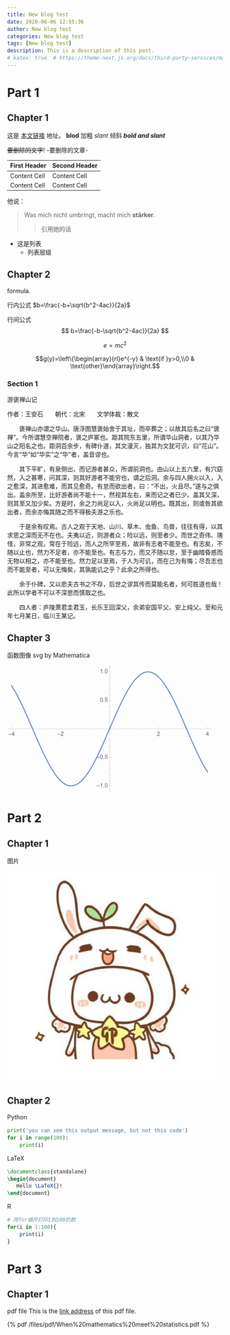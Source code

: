```yaml
---
title: New blog test
date: 2020-06-06 12:55:36
author: New blog test
categories: New blog test
tags: [New blog test]
description: This is a description of this post.
# katex: true  # https://theme-next.js.org/docs/third-party-services/math-equations
---
```


# Part 1
## Chapter 1

这是 [本文链接](https://loreliu.github.io/2020/06/06/new-blog-test/) 地址。
**blod** 加粗
*slant* 倾斜
***bold and slant***

~~要删除的文字~~!
-要删除的文章-

| First Header | Second Header |
| ------------ | ------------- |
| Content Cell | Content Cell  |
| Content Cell | Content Cell  |

他说：
> Was mich nicht umbringt, macht mich **stärker**.
> > 引用她的话
+ 这是列表
    + 列表层级
    


## Chapter 2
formula.

行内公式
$b=\frac{-b+\sqrt{b^2-4ac}}{2a}$

行间公式
$$
b=\frac{-b-\sqrt{b^2-4ac}}{2a}
$$

$$
e=mc^2
$$

$$g(y)=\left\{\begin{array}{rl}e^{-y} & \text{if }y>0,\\0 & \text{other}\end{array}\right.$$

### Section 1
游褒禅山记

作者：王安石&emsp;&emsp;朝代：北宋&emsp;&emsp;文学体裁：散文

&emsp;&emsp;褒禅山亦谓之华山。唐浮图慧褒始舍于其址，而卒葬之；以故其后名之曰“褒禅”。今所谓慧空禅院者，褒之庐冢也。距其院东五里，所谓华山洞者，以其乃华山之阳名之也。距洞百余步，有碑仆道，其文漫灭，独其为文犹可识，曰“花山”。今言“华”如“华实”之“华”者，盖音谬也。

&emsp;&emsp;其下平旷，有泉侧出，而记游者甚众，所谓前洞也。由山以上五六里，有穴窈然，入之甚寒，问其深，则其好游者不能穷也，谓之后洞。余与四人拥火以入，入之愈深，其进愈难，而其见愈奇。有怠而欲出者，曰：“不出，火且尽。”遂与之俱出。盖余所至，比好游者尚不能十一，然视其左右，来而记之者已少。盖其又深，则其至又加少矣。方是时，余之力尚足以入，火尚足以明也。既其出，则或咎其欲出者，而余亦悔其随之而不得极夫游之乐也。

&emsp;&emsp;于是余有叹焉。古人之观于天地、山川、草木、虫鱼、鸟兽，往往有得，以其求思之深而无不在也。夫夷以近，则游者众；险以远，则至者少。而世之奇伟、瑰怪，非常之观，常在于险远，而人之所罕至焉，故非有志者不能至也。有志矣，不随以止也，然力不足者，亦不能至也。有志与力，而又不随以怠，至于幽暗昏惑而无物以相之，亦不能至也。然力足以至焉，于人为可讥，而在己为有悔；尽吾志也而不能至者，可以无悔矣，其孰能讥之乎？此余之所得也。

&emsp;&emsp;余于仆碑，又以悲夫古书之不存，后世之谬其传而莫能名者，何可胜道也哉！此所以学者不可以不深思而慎取之也。

&emsp;&emsp;四人者：庐陵萧君圭君玉，长乐王回深父，余弟安国平父、安上纯父。至和元年七月某日，临川王某记。


## Chapter 3
函数图像 svg by Mathematica

<svg xmlns="http://www.w3.org/2000/svg" xmlns:xlink="http://www.w3.org/1999/xlink" width="480" height="223pt" viewBox="0 0 360 223">
    <defs>
        <symbol overflow="visible" id="a">
            <path d="M5.29-2.191H.55v-.82h4.74zm0 0"/>
        </symbol>
        <symbol overflow="visible" id="b">
            <path d="M3.234 0v-1.715H.125v-.805l3.27-4.636h.714v4.636h.97v.805h-.97V0zm0-2.52v-3.226L.992-2.52zm0 0"/>
        </symbol>
        <symbol overflow="visible" id="c">
            <path d="M5.035-.844V0H.305a1.54 1.54 0 01.101-.61c.121-.324.313-.64.578-.953.266-.312.649-.671 1.149-1.085.777-.637 1.304-1.141 1.578-1.516.273-.371.41-.723.41-1.055 0-.347-.125-.644-.375-.883-.246-.238-.574-.359-.973-.359-.421 0-.761.129-1.015.383-.254.254-.383.605-.387 1.055L.47-5.117c.062-.672.293-1.188.699-1.54.402-.355.945-.53 1.625-.53.687 0 1.23.19 1.629.57.402.383.601.855.601 1.418 0 .285-.058.566-.175.844-.118.277-.313.566-.582.875-.274.304-.723.726-1.356 1.257-.527.442-.867.743-1.015.903a2.868 2.868 0 00-.372.476zm0 0"/>
        </symbol>
        <symbol overflow="visible" id="d">
            <path d="M3.727 0h-.88v-5.602c-.21.204-.488.407-.831.606a5.902 5.902 0 01-.926.457v-.852c.492-.23.922-.511 1.289-.84.367-.328.629-.648.781-.957h.567zm0 0"/>
        </symbol>
        <symbol overflow="visible" id="e">
            <path d="M.906 0v-1H1.91v1zm0 0"/>
        </symbol>
        <symbol overflow="visible" id="f">
            <path d="M.414-3.531c0-.844.09-1.528.262-2.043.176-.516.433-.914.777-1.192.344-.28.774-.421 1.297-.421.383 0 .719.078 1.008.23.289.156.531.379.719.672.187.289.335.644.445 1.062.11.418.16.985.16 1.692 0 .84-.086 1.52-.258 2.035-.172.516-.43.914-.773 1.195-.344.281-.778.422-1.301.422-.691 0-1.234-.246-1.625-.742-.473-.594-.71-1.567-.71-2.91zm.906 0c0 1.176.137 1.957.41 2.347.278.387.614.582 1.02.582.402 0 .742-.195 1.016-.586.277-.39.414-1.171.414-2.343 0-1.18-.137-1.961-.414-2.348-.274-.387-.618-.582-1.028-.582-.402 0-.726.172-.965.516-.304.433-.453 1.238-.453 2.414zm0 0"/>
        </symbol>
        <symbol overflow="visible" id="g">
            <path d="M.414-1.875l.922-.078c.07.45.23.785.476 1.012.25.226.551.34.903.34.422 0 .781-.16 1.074-.477.293-.32.438-.742.438-1.27 0-.504-.141-.898-.422-1.187-.282-.29-.649-.434-1.106-.434a1.526 1.526 0 00-1.3.692L.57-3.383l.696-3.68h3.558v.844H1.97l-.387 1.922c.43-.3.879-.45 1.352-.45a2.14 2.14 0 011.582.65c.43.433.644.992.644 1.671 0 .649-.187 1.207-.566 1.68-.457.578-1.086.867-1.88.867-.651 0-1.183-.18-1.593-.547-.41-.363-.648-.847-.707-1.449zm0 0"/>
        </symbol>
    </defs>
    <path d="M7.66 35.668l5.371 8.715 5.367 9.754L23.77 64.78l5.37 11.371 5.372 11.914 5.367 12.274L50.62 125.2l5.371 12.198 5.367 11.786 5.371 11.195 5.372 10.426 5.367 9.492 5.37 8.414 5.372 7.203 5.371 5.883 5.367 4.465 5.371 2.98 5.371 1.453 5.368-.105 5.37-1.656 5.372-3.18 5.37-4.66 5.368-6.063 5.371-7.37 5.371-8.567 5.367-9.625 5.372-10.535 5.37-11.286 5.372-11.851 10.738-24.668 5.371-12.434 5.367-12.234 5.371-11.856 5.371-11.28 5.372-10.536 5.367-9.629 5.37-8.566 5.372-7.371 5.367-6.063 5.371-4.656 5.371-3.184 5.371-1.652 5.368-.105 5.37 1.449 5.372 2.984 5.367 4.465 5.371 5.879 5.371 7.203 5.371 8.418 5.367 9.492 5.372 10.426 5.37 11.191 10.739 23.985 5.371 12.418 5.371 12.441 5.367 12.277 5.371 11.914 5.371 11.368 5.372 10.644 5.367 9.758 5.37 8.715" fill="none" stroke-width="1.6" stroke-linecap="square" stroke="#5e81b5" stroke-miterlimit="3.25"/>
    <path d="M7.66 111.129v-4" fill="none" stroke-width=".2" stroke="#666" stroke-miterlimit="3.25"/>
    <use xlink:href="#a" x="1.66" y="123.128" fill="#666"/>
    <use xlink:href="#b" x="7.66" y="123.128" fill="#666"/>
    <path d="M29.14 111.129v-2.402M50.621 111.129v-2.402M72.102 111.129v-2.402M93.578 111.129v-4" fill="none" stroke-width=".2" stroke="#666" stroke-miterlimit="3.25"/>
    <use xlink:href="#a" x="87.58" y="123.128" fill="#666"/>
    <use xlink:href="#c" x="93.58" y="123.128" fill="#666"/>
    <path d="M115.059 111.129v-2.402M136.54 111.129v-2.402M158.02 111.129v-2.402M179.5 111.129v-4M200.98 111.129v-2.402M222.46 111.129v-2.402M243.941 111.129v-2.402M265.422 111.129v-4" fill="none" stroke-width=".2" stroke="#666" stroke-miterlimit="3.25"/>
    <use xlink:href="#c" x="262.42" y="123.128" fill="#666"/>
    <path d="M286.898 111.129v-2.402M308.379 111.129v-2.402M329.86 111.129v-2.402M351.34 111.129v-4" fill="none" stroke-width=".2" stroke="#666" stroke-miterlimit="3.25"/>
    <use xlink:href="#b" x="348.34" y="123.128" fill="#666"/>
    <path d="M.5 111.129h358M179.5 220.813h2.398M179.5 210.84h4" fill="none" stroke-width=".2" stroke="#666" stroke-miterlimit="3.25"/>
    <use xlink:href="#a" x="156.5" y="213.34" fill="#666"/>
    <g fill="#666">
        <use xlink:href="#d" x="162.5" y="213.34"/>
        <use xlink:href="#e" x="168.062" y="213.34"/>
        <use xlink:href="#f" x="170.84" y="213.34"/>
    </g>
    <path d="M179.5 200.867h2.398M179.5 190.898h2.398M179.5 180.926h2.398M179.5 170.957h2.398M179.5 160.984h4" fill="none" stroke-width=".2" stroke="#666" stroke-miterlimit="3.25"/>
    <use xlink:href="#a" x="156.5" y="163.484" fill="#666"/>
    <g fill="#666">
        <use xlink:href="#f" x="162.5" y="163.484"/>
        <use xlink:href="#e" x="168.062" y="163.484"/>
        <use xlink:href="#g" x="170.84" y="163.484"/>
    </g>
    <path d="M179.5 151.012h2.398M179.5 141.043h2.398M179.5 131.07h2.398M179.5 121.098h2.398M179.5 111.129h4M179.5 101.156h2.398M179.5 91.188h2.398M179.5 81.215h2.398M179.5 71.242h2.398M179.5 61.273h4" fill="none" stroke-width=".2" stroke="#666" stroke-miterlimit="3.25"/>
    <g fill="#666">
        <use xlink:href="#f" x="162.5" y="63.772"/>
        <use xlink:href="#e" x="168.062" y="63.772"/>
        <use xlink:href="#g" x="170.84" y="63.772"/>
    </g>
    <path d="M179.5 51.3h2.398M179.5 41.328h2.398M179.5 31.36h2.398M179.5 21.387h2.398M179.5 11.418h4" fill="none" stroke-width=".2" stroke="#666" stroke-miterlimit="3.25"/>
    <g fill="#666">
        <use xlink:href="#d" x="162.5" y="13.916"/>
        <use xlink:href="#e" x="168.062" y="13.916"/>
        <use xlink:href="#f" x="170.84" y="13.916"/>
    </g>
    <path d="M179.5 1.445h2.398M179.5 221.758V.5" fill="none" stroke-width=".2" stroke="#666" stroke-miterlimit="3.25"/>
</svg>


# Part 2
## Chapter 1
图片
![](/files/picture/兔子.jpg)
## Chapter 2

Python
```python
print('you can see this output message, but not this code')
for i in range(100):
    print(i)
```

LaTeX
```tex
\documentclass{standalone}
\begin{document}
   Hello \LaTeX{}!
\end{document}
```

R
```r
# 用for循环打印1到100的数
for(i in 1:100){
    print(i)
}
```

# Part 3
## Chapter 1
pdf file
This is the [link address](https://loreliu.github.io/files/pdf/When%20mathematics%20meet%20statistics.pdf) of this pdf file.

{% pdf /files/pdf/When%20mathematics%20meet%20statistics.pdf %}
